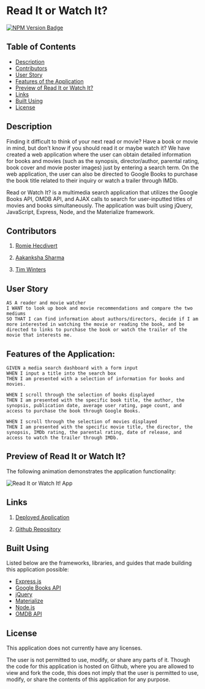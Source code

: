 # Read It or Watch It?

[![NPM Version Badge](https://badge.fury.io/js/%40angular%2Fcore.svg)](https://badge.fury.io/js/%40angular%2Fcore)

## Table of Contents
*  [Description](#description)
*  [Contributors](#contributors)
*  [User Story](#user-story)
*  [Features of the Application](#features-of-the-application)
*  [Preview of Read It or Watch It?](#preview-of-read-it-or-watch-it-?)
*  [Links](#links)
*  [Built Using](#built-using)
*  [License](#license)

## Description

Finding it difficult to think of your next read or movie? Have a book or movie in mind, but don't know if you should read it or maybe watch it? We have created a web application where the user can obtain detailed information for books and movies (such as the synopsis, director/author, parental rating, book cover and movie poster images) just by entering a search term. On the web application, the user can also be directed to Google Books to purchase the book title related to their inquiry or watch a trailer through IMDb.

Read or Watch It? is a multimedia search application that utilizes the Google Books API, OMDB API, and AJAX calls to search for user-inputted titles of movies and books simultaneously. The application was built using jQuery, JavaScript, Express, Node, and the Materialize framework.


## Contributors

1. [Romie Hecdivert](https://github.com/rh9891)

2. [Aakanksha Sharma](https://github.com/asharma1398)

3. [Tim Winters](https://github.com/erasersleeve)

## User Story
~~~
AS A reader and movie watcher  
I WANT to look up book and movie recommendations and compare the two mediums  
SO THAT I can find information about authors/directors, decide if I am more interested in watching the movie or reading the book, and be directed to links to purchase the book or watch the trailer of the movie that interests me.  
~~~

## Features of the Application:
~~~
GIVEN a media search dashboard with a form input  
WHEN I input a title into the search box  
THEN I am presented with a selection of information for books and movies.

WHEN I scroll through the selection of books displayed  
THEN I am presented with the specific book title, the author, the synopsis, publication date, average user rating, page count, and access to purchase the book through Google Books.

WHEN I scroll through the selection of movies displayed  
THEN I am presented with the specific movie title, the director, the synopsis, IMDb rating, the parental rating, date of release, and access to watch the trailer through IMDb.
~~~

## Preview of Read It or Watch It?

The following animation demonstrates the application functionality:

![Read It or Watch It! App](https://github.com/rh9891/ReadItOrWatchIt/blob/master/assets/Read%20It%20or%20Watch%20It.gif)

## Links

1. [Deployed Application](https://rh9891.github.io/ReadItOrWatchIt)

2. [Github Repository](https://github.com/rh9891/ReadItOrWatchIt)

## Built Using

Listed below are the frameworks, libraries, and guides that made building this application possible:

* [Express.js](https://expressjs.com/)
* [Google Books API](https://developers.google.com/books)
* [jQuery](https://api.jquery.com/)
* [Materialize](https://materializecss.com/)
* [Node.js](https://nodejs.org/en/)
* [OMDB API](http://www.omdbapi.com/)

## License

This application does not currently have any licenses.

The user is not permitted to use, modify, or share any parts of it. Though the code for this application is hosted on Github, where you are allowed to view and fork the code, this does not imply that the user is permitted to use, modify, or share the contents of this application for any purpose.